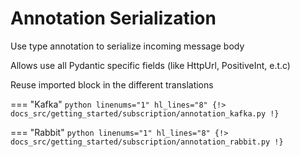 # Annotation Serialization

Use type annotation to serialize incoming message body

Allows use all Pydantic specific fields (like HttpUrl, PositiveInt, e.t.c)

Reuse imported block in the different translations

=== "Kafka"
    ```python linenums="1" hl_lines="8"
    {!> docs_src/getting_started/subscription/annotation_kafka.py !}
    ```

=== "Rabbit"
    ```python linenums="1" hl_lines="8"
    {!> docs_src/getting_started/subscription/annotation_rabbit.py !}
    ```